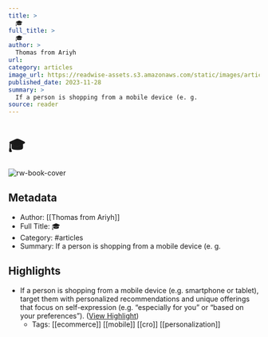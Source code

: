 ```yaml
---
title: >
  🎓
full_title: >
  🎓
author: >
  Thomas from Ariyh
url: 
category: articles
image_url: https://readwise-assets.s3.amazonaws.com/static/images/article3.5c705a01b476.png
published_date: 2023-11-28
summary: >
  If a person is shopping from a mobile device (e. g.
source: reader
---
```

# 🎓

![rw-book-cover](https://readwise-assets.s3.amazonaws.com/static/images/article3.5c705a01b476.png)

## Metadata
- Author: [[Thomas from Ariyh]]
- Full Title: 🎓
- Category: #articles
- Summary: If a person is shopping from a mobile device (e. g.

## Highlights
- If a person is shopping from a mobile device (e.g. smartphone or tablet), target them with personalized recommendations and unique offerings that focus on self-expression (e.g. “especially for you” or “based on your preferences”). ([View Highlight](https://read.readwise.io/read/01hgb9sfy15f7w8t11x3p47y4h))
    - Tags: [[ecommerce]] [[mobile]] [[cro]] [[personalization]] 


